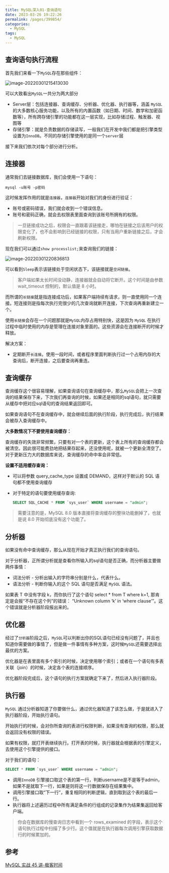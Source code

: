 ```yaml
---
title: MySQL深入01-查询语句
date: 2023-03-26 19:22:26
permalink: /pages/399854/
categories: 
  - MySQL
tags: 
  - MySQL
---
```

## 查询语句执行流程

首先我们来看一下`MySQL`存在那些组件：

![image-20220301215413030](https://blog-1300853183.cos.ap-chengdu.myqcloud.com/img/image-20220301215413030.png)

可以大致看出`MySQL`一共分为两大部分

- Server层：包括连接器、查询缓存、分析器、优化器、执行器等，涵盖 `MySQL` 的大多数核心服务功能，以及所有的内置函数（如日期、时间、数学和加密函数等），所有跨存储引擎的功能都在这一层实现，比如存储过程、触发器、视图等
- 存储引擎：就是负责数据的存储读写，一般我们在开发中我们都是把引擎类型设置为`InnoDB`。不同的存储引擎使用的是同一个`server`层

接下来我们依次对每个部分进行分析。

## 连接器

通常我们去链接数据库，我们会使用一下语句：

```
mysql -u账号 -p密码
```

这时候发挥作用的就是`连接器`，`连接器`开始对我们的身份进行验证：

- 账号或密码错误，我们就会收到一个错误信息。
- 账号和密码正确，就会去权限表里面查询到该账号所拥有的权限。

> 一旦链接成功之后，权限会一直跟着该链接走，哪怕在链接之后该用户的权限变化了，也不会影响到已经链接的权限，只有当用户重新链接之后，才会刷新权限。

现在我们可以通过`show processlist;`来查询我们的链接：

![image-20220301220836813](https://blog-1300853183.cos.ap-chengdu.myqcloud.com/img/image-20220301220836813.png)

可以看到`Sleep`表示该链接处于空闲状态下，该链接就是`空闲链接`。

>客户端如果太长时间没动静，连接器就会自动将它断开。这个时间是由参数 wait_timeout 控制的，默认值是 8 小时。

而所谓的`长链接`就是指连接成功后，如果客户端持续有请求，则一直使用同一个连接。短连接则是指每次执行完很少的几次查询就断开连接，下次查询再重新建立一个。

使用`长链接`会存在一个问题那就是`MySQL`内存占用特别快，这是因为 `MySQL` 在执行过程中临时使用的内存是管理在连接对象里面的。这些资源会在连接断开的时候才释放。

解决方案：

- 定期断开`长连接`。使用一段时间，或者程序里面判断执行过一个占用内存的大查询后，断开连接，之后要查询再重连。

## 查询缓存

查询缓存这个很容易理解，如果查询语句在查询缓存中，那么`MySQL`会把上一次查询的结果保存下来，下次我们再查询的时候，如果还是相同的sql语句，就只需要从缓存中把对应sql语句的查询结果返回即可。

如果查询语句不在查询缓存中，就会继续后面的执行阶段，执行完成后，执行结果会被存入查询缓存中。

**大多数情况下不要使用查询缓存：**

查询缓存的失效非常频繁，只要有对一个表的更新，这个表上所有的查询缓存都会被清空。因此很可能费劲地把结果存起来，还没使用呢，就被一个更新全清空了。对于更新压力大的数据库来说，查询缓存的命中率会非常低。

**设置不适用缓存查询：**

- 可以将参数 query_cache_type 设置成 DEMAND，这样对于默认的 SQL 语句都不使用查询缓存

- 对于特定的语句要使用缓存查询:

  ```sql
  SELECT SQL_CACHE * FROM `sys_user` WHERE username = "admin";
  ```


> 需要注意的是，MySQL 8.0 版本直接将查询缓存的整块功能删掉了，也就是说 8.0 开始彻底没有这个功能了。

## 分析器

如果没有命中查询缓存，那么从现在开始才真正执行我们的查询语句。

对于分析器，正所谓分析就是查看你所输入的sql语句是否正确，而分析器主要做两件事情：

- 词法分析 - 分析出输入的字符串分别是什么，代表什么。
- 语法分析 - 判断你输入的这个 SQL 语句是否满足 `MySQL` 语法。

如果表 T 中没有字段 k，而你执行了这个语句 select * from T where k=1, 那肯定是会报“不存在这个列”的错误： “Unknown column ‘k’ in ‘where clause’”。这个错误就是分析器阶段报出来的。

## 优化器

经过了`分析器`阶段之后，`MySQL`可以判断出你的SQL语句已经没有问题了，并且也知道你需要做的事情了，但是做一件事情有多种方案，这时候`MySQL`还需要选择出最优的方案。

优化器是在表里面有多个索引的时候，决定使用哪个索引；或者在一个语句有多表关联（join）的时候，决定各个表的连接顺序。

优化器阶段完成后，这个语句的执行方案就确定下来了，然后进入执行器阶段。

## 执行器

`MySQL` 通过分析器知道了你要做什么，通过优化器知道了该怎么做，于是就进入了执行器阶段，开始执行语句。

开始执行的时候，会对你所查询的表进行权限判断，如果没有查询的权限，那么就会返回没有权限的错误。

如果有权限，就打开表继续执行。打开表的时候，执行器就会根据表的引擎定义，去使用这个引擎提供的接口。

对于我们的语句：

```sql
SELECT * FROM `sys_user` WHERE username = "admin";
```

- 调用`InnoDB` 引擎接口取这个表的第一行，判断username是不是等于admin，如果不是就取下一行，如果是则将这一行数据保存在结果集中。
- 调用引擎接口取“下一行”，重复相同的判断逻辑，直到取到这个表的最后一行。
- 执行器将上述遍历过程中所有满足条件的行组成的记录集作为结果集返回给客户端。

> 你会在数据库的慢查询日志中看到一个 rows_examined 的字段，表示这个语句执行过程中扫描了多少行。这个值就是在执行器每次调用引擎获取数据行的时候累加的。

## 参考

[MySQL 实战 45 讲-极客时间](https://time.geekbang.org/column/intro/100020801?tab=catalog)
